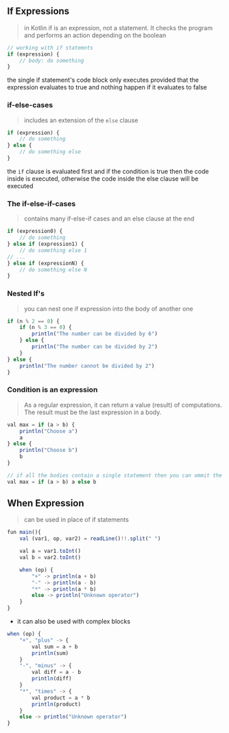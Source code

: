 ## If Expressions
> in Kotlin if is an expression, not a statement. It checks the program and performs an action depending on the boolean
```js
// working with if statemnts
if (expression) {
    // body: do something
}
```

the single if statement's code block only executes provided that the expression evaluates to true and nothing happen if it evaluates to false

### if-else-cases
> includes an extension of the `else` clause
```js
if (expression) {    
    // do something
} else {
    // do something else
}
```
the `if` clause is evaluated first and if the condition is true then the code inside is executed, otherwise the code inside the else clause will be executed

### The if-else-if-cases
> contains many if-else-if cases and an else clause at the end
```js
if (expression0) {
    // do something
} else if (expression1) {
    // do something else 1
// ...
} else if (expressionN) {
    // do something else N
}
```

### Nested If's
> you can nest one if expression into the body of another one
```js
if (n % 2 == 0) {
    if (n % 3 == 0) {
        println("The number can be divided by 6")
    } else {
        println("The number can be divided by 2")
    }
} else {
    println("The number cannot be divided by 2")
}
```

### Condition is an expression
> As a regular expression, it can return a value (result) of computations. The result must be the last expression in a body.
```js
val max = if (a > b) {
    println("Choose a")
    a
} else {
    println("Choose b")
    b
}

// if all the bodies contain a single statement then you can ommit the curly brackets
val max = if (a > b) a else b
```

## When Expression
> can be used in place of if statements
```js
fun main(){
    val (var1, op, var2) = readLine()!!.split(" ")

    val a = var1.toInt()
    val b = var2.toInt()

    when (op) {
        "+" -> println(a + b)
        "-" -> println(a - b)
        "*" -> println(a * b)
        else -> println("Unknown operator")
    }
}
```
+ it can also be used with complex blocks
```js
when (op) {
    "+", "plus" -> {
        val sum = a + b
        println(sum)
    }
    "-", "minus" -> {
        val diff = a - b
        println(diff)
    }
    "*", "times" -> {
        val product = a * b
        println(product)
    }
    else -> println("Unknown operator")
}
```
